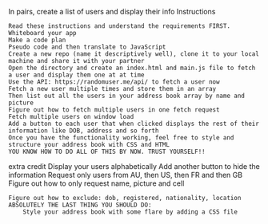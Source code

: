 In pairs, create a list of users and display their info
Instructions

    Read these instructions and understand the requirements FIRST.
    Whiteboard your app
    Make a code plan
    Pseudo code and then translate to JavaScript
    Create a new repo (name it descriptively well), clone it to your local machine and share it with your partner
    Open the directory and create an index.html and main.js file to fetch a user and display them one at at time
    Use the API: https://randomuser.me/api/ to fetch a user now
    Fetch a new user multiple times and store them in an array
    Then list out all the users in your address book array by name and picture
    Figure out how to fetch multiple users in one fetch request
    Fetch multiple users on window load
    Add a button to each user that when clicked displays the rest of their information like DOB, address and so forth
    Once you have the functionality working, feel free to style and structure your address book with CSS and HTML
    YOU KNOW HOW TO DO ALL OF THIS BY NOW. TRUST YOURSELF!!

extra credit
Display your users alphabetically
Add another button to hide the information
Request only users from AU, then US, then FR and then GB
Figure out how to only request name, picture and cell

    Figure out how to exclude: dob, registered, nationality, location
    ABSOLUTELY THE LAST THING YOU SHOULD DO:
        Style your address book with some flare by adding a CSS file
